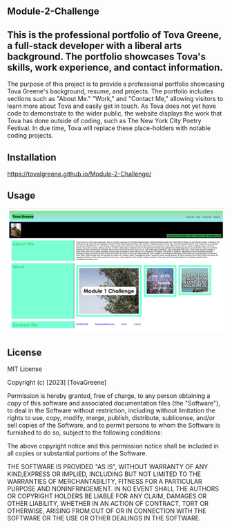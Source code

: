 ## Module-2-Challenge

## This is the professional portfolio of Tova Greene, a full-stack developer with a liberal arts background. The portfolio showcases Tova's skills, work experience, and contact information.

The purpose of this project is to provide a professional portfolio showcasing Tova Greene's background, resume, and projects. The portfolio includes sections such as "About Me." "Work," and "Contact Me," allowing visitors to learn more about Tova and easily get in touch. As Tova does not yet have code to demonstrate to the wider public, the website displays the work that Tova has done outside of coding, such as The New York City Poetry Festival. In due time, Tova will replace these place-holders with notable coding projects.

## Installation
https://tovalgreene.github.io/Module-2-Challenge/

## Usage
<img src="Tova Greene's Portfolio.png">

## License

MIT License

Copyright (c) [2023] [TovaGreene]

Permission is hereby granted, free of charge, to any person obtaining a copy of this software and associated documentation files (the "Software"), to deal in the Software without restriction, including without limitation the rights to use, copy, modify, merge, publish, distribute, sublicense, and/or sell copies of the Software, and to permit persons to whom the Software is furnished to do so, subject to the following conditions:

The above copyright notice and this permission notice shall be included in all copies or substantial portions of the Software.

THE SOFTWARE IS PROVIDED "AS IS", WITHOUT WARRANTY OF ANY KIND,EXPRESS OR IMPLIED, INCLUDING BUT NOT LIMITED TO THE WARRANTIES OF MERCHANTABILITY, FITNESS FOR A PARTICULAR PURPOSE AND NONINFRINGEMENT. IN NO EVENT SHALL THE AUTHORS OR COPYRIGHT HOLDERS BE LIABLE FOR ANY CLAIM, DAMAGES OR OTHER LIABILITY, WHETHER IN AN ACTION OF CONTRACT, TORT OR OTHERWISE, ARISING FROM,OUT OF OR IN CONNECTION WITH THE SOFTWARE OR THE USE OR OTHER DEALINGS IN THE SOFTWARE.
